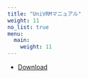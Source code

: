 ```yaml
---
title: "UniVRMマニュアル"
weight: 11
no_list: true
menu:
  main:
    weight: 11
---
```


- [Download](https://github.com/vrm-c/UniVRM/releases)

